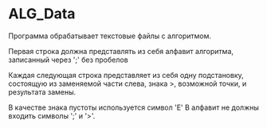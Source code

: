 # ALG_Data
Программа обрабатывает текстовые файлы с алгоритмом. 

Первая строка должна представлять из себя алфавит алгоритма, записанный через ';' без пробелов

Каждая следующая строка представляет из себя одну подстановку, состоящую из заменяемой части слева, знака >, возможной точки, и результата замены.

В качестве знака пустоты используется символ 'E'
В алфавит не должны входить символы ';' и '>'.
